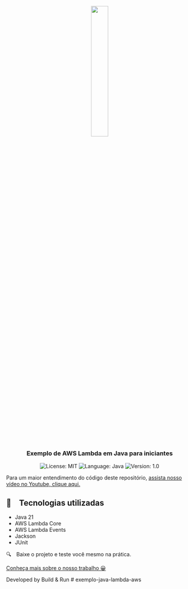 <p align="center" width="100%">
    <img width="30%" src="https://github.com/buildrun-tech/buildrun-aws-lambda-java-starter-example/blob/main/images/lambda.png"> 
</p>


<h3 align="center">
  Exemplo de AWS Lambda em Java para iniciantes
</h3>

<p align="center">

  <img alt="License: MIT" src="https://img.shields.io/badge/license-MIT-%2304D361">
  <img alt="Language: Java" src="https://img.shields.io/badge/language-java-green">
  <img alt="Version: 1.0" src="https://img.shields.io/badge/version-1.0-yellowgreen">

</p>

Para um maior entendimento do código deste repositório, [assista nosso vídeo no Youtube, clique aqui.](https://www.youtube.com/watch?v=TBD)

## :rocket: Tecnologias utilizadas

* Java 21
* AWS Lambda Core
* AWS Lambda Events
* Jackson
* JUnit

:mag: Baixe o projeto e teste você mesmo na prática.

[Conheça mais sobre o nosso trabalho 😀](https://www.instagram.com/buildrun.tech/)

Developed by Build & Run
#   e x e m p l o - j a v a - l a m b d a - a w s  
 